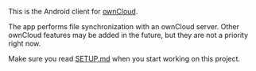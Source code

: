 This is the Android client for [ownCloud][0].

The app performs file synchronization with an ownCloud server. Other ownCloud features may be added in the future, but they are not a priority right now.

Make sure you read [SETUP.md][1] when you start working on this project.

[0]: https://github.com/owncloud/core
[1]: https://raw.github.com/owncloud/android/master/SETUP.md